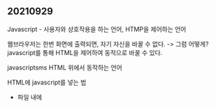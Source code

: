 ## 20210929

Javascript - 사용자와 상호작용을 하는 언어, HTMP을 제어하는 언어

웹브라우저는 한번 화면에 출력되면, 자기 자신을 바꿀 수 없다.
-> 그럼 어떻게? javascript를 통해 HTML을 제어하여 동적으로 바꿀 수 있다.

javascriptsms HTML 위에서 동작하는 언어

HTML에 javascript를 넣는 법
- 파일 내에 <script> 태그를 삽입

```
<body>
    <script>
        document.write('hello world');
    </script>
<body>
```

<h1> blabla </h1>
과 다른 점은?

- html은 1+1을 문자 그대로 출력하지만, javascript는 동적이기 때문에 2를 출력한다.

### Event
사용자와 상호작용 할 수 있는 핵심적인 역할
웹브라우저 상에서 일어나는 일 (ex. click, 텍스트 입력)

```
<body>
    <input type="button" value="hi" onclick="alert('hi')">
</body>
```
- HTML 설명서에는, onclick 속성값으로 반드시 JS가 와야함.
- onclick 속성값은 웹브라우저가 기억하고 있음, 적혀있는 JS코드를 웹브라우저가 해석하여 실행시킨다.

### console

웹 브라우저 상에서 파일 없이 즉석으로 JS 코드를 실행시킬 수 있는 기능
이미 생성되어있는 웹페이지에서 내가 원하는 기능을 구현할 수 있음

### CSS
style의 속성값 (디자인 목적)


HTML 문법 - style 속성(property)
HTML의 style 속성에는 CSS가 입력되어야 함.

선택자
<div>태그 (어떤 의미도 없는 태그) 줄바꿈이 된다
<span>태그 (어떤 의미도 없는 태그), 줄바꿈이 안된다.

원하는 선택자에 위 두가지 중 하나의 태그를 달아 줌
태그 style을 수정하여 스타일을 변경

<style>태그 - <script>와 같이 CSS가 시작된다는 것을 웹브라우저에게 알려주는 구분자
```
<style>
    .js{
        font-weight : bold;
    }
</style>
```

.뒤 해당 class에 스타일을 한꺼번에 바꿔주는 기능